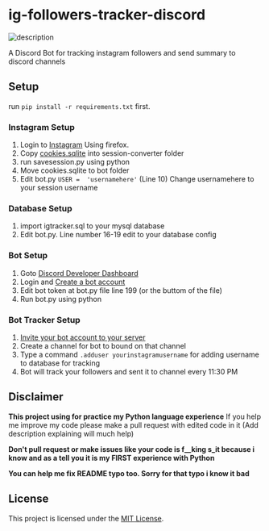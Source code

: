 # ig-followers-tracker-discord
![description](https://i.imgur.com/FkXsr2E.png)

A Discord Bot for tracking instagram followers and send summary to discord channels

## Setup

run `pip install -r requirements.txt` first.

### Instagram Setup

 1. Login to [Instagram](https://www.instagram.com/) Using firefox.
 2. Copy [cookies.sqlite](https://support.mozilla.org/en-US/questions/904767) into session-converter folder
 3. run savesession.py using python
 4. Move cookies.sqlite to bot folder
 5. Edit bot.py  `USER =  'usernamehere'` (Line 10) Change usernamehere to your session username

### Database Setup
1. import igtracker.sql to your mysql database
2. Edit bot.py. Line number 16-19 edit to your database config

### Bot Setup
1. Goto [Discord Developer Dashboard](https://discordapp.com/developers/applications/)
2. Login and [Create a bot account](https://discordpy.readthedocs.io/en/rewrite/discord.html)
3. Edit bot token at bot.py file line 199 (or the buttom of the file)
4. Run bot.py using python

### Bot Tracker Setup
1. [Invite your bot account to your server](https://discordpy.readthedocs.io/en/rewrite/discord.html#inviting-your-bot)
2. Create a channel for bot to bound on that channel
3. Type a command `.adduser yourinstagramusername` for adding username to database for tracking
4. Bot will track your followers and sent it to channel every 11:30 PM

## Disclaimer
**This project using for practice my Python language experience**
If you help me improve my code please make a pull request with edited code in it (Add description explaining will much help)

**Don't pull request or make issues like your code is f__king s_it because i know and as a tell you it is my FIRST experience with Python**

**You can help me fix README typo too. Sorry for that typo i know it bad**

## License
This project is licensed under the [MIT License](https://github.com/Holfz/ig-followers-tracker-discord/blob/master/LICENSE).

